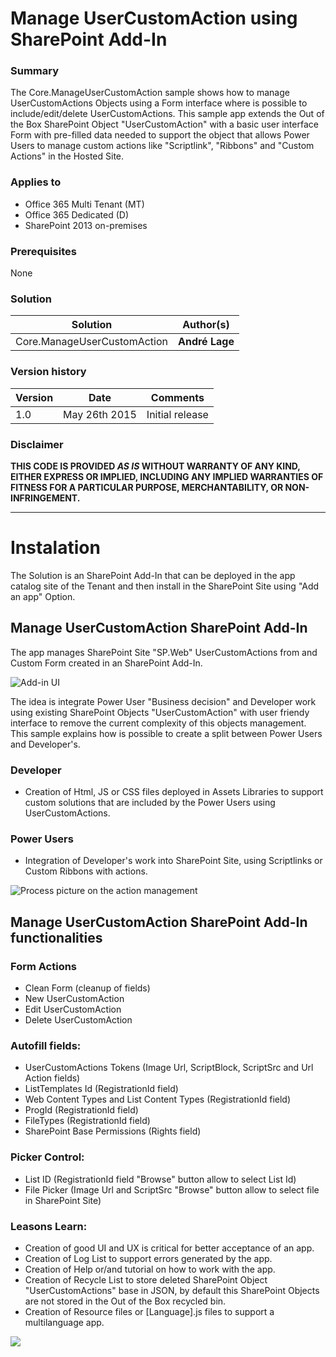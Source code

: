 # Manage UserCustomAction using SharePoint Add-In #

### Summary ###
The Core.ManageUserCustomAction sample shows how to manage UserCustomActions Objects using a Form interface where is possible to include/edit/delete UserCustomActions. This sample app extends the Out of the Box SharePoint Object "UserCustomAction" with a basic user interface Form with pre-filled data needed to support the object that allows Power Users to manage custom actions like "Scriptlink", "Ribbons" and "Custom Actions" in the Hosted Site.

### Applies to ###
-  Office 365 Multi Tenant (MT)
-  Office 365 Dedicated (D)
-  SharePoint 2013 on-premises

### Prerequisites ###
None

### Solution ###
Solution | Author(s)
---------|----------
Core.ManageUserCustomAction| **André Lage**

### Version history ###
Version  | Date | Comments
---------| -----| --------
1.0  | May 26th 2015 | Initial release

### Disclaimer ###
**THIS CODE IS PROVIDED *AS IS* WITHOUT WARRANTY OF ANY KIND, EITHER EXPRESS OR IMPLIED, INCLUDING ANY IMPLIED WARRANTIES OF FITNESS FOR A PARTICULAR PURPOSE, MERCHANTABILITY, OR NON-INFRINGEMENT.**


----------

# Instalation #
The Solution is an SharePoint Add-In that can be deployed in the app catalog site of the Tenant and then install in the SharePoint Site using "Add an app" Option.

## Manage UserCustomAction SharePoint Add-In ##

The app manages SharePoint Site "SP.Web" UserCustomActions from and Custom Form created in an SharePoint Add-In.

![Add-in UI](http://i.imgur.com/sfvGTuv.png)

The idea is integrate Power User "Business decision" and Developer work using existing SharePoint Objects "UserCustomAction" with user friendy interface to remove the current complexity of this objects management.
This sample explains how is possible to create a split between Power Users and Developer's.
### Developer ###
- Creation of Html, JS or CSS files deployed in Assets Libraries to support custom solutions that are included by the Power Users using UserCustomActions.

### Power Users ###
- Integration of Developer's work into SharePoint Site, using Scriptlinks or Custom Ribbons with actions.

![Process picture on the action management](http://i.imgur.com/J6fzFru.png)

## Manage UserCustomAction SharePoint Add-In functionalities ##

### Form Actions ###
- Clean Form (cleanup of fields)
- New UserCustomAction
- Edit UserCustomAction
- Delete UserCustomAction

### Autofill fields: ###
- UserCustomActions Tokens (Image Url, ScriptBlock, ScriptSrc and Url Action fields)
- ListTemplates Id (RegistrationId field)
- Web Content Types and List Content Types (RegistrationId field)
- ProgId  (RegistrationId field)
- FileTypes (RegistrationId field)
- SharePoint Base Permissions (Rights field)

### Picker Control: ###
- List ID (RegistrationId field "Browse" button allow to select List Id)
- File Picker (Image Url and ScriptSrc "Browse" button allow to select file in SharePoint Site)

### Leasons Learn: ###
- Creation of good UI and UX is critical for better acceptance of an app.
- Creation of Log List to support errors generated by the app.
- Creation of Help or/and tutorial on how to work with the app.
- Creation of Recycle List to store deleted SharePoint Object "UserCustomActions" base in JSON, by default this SharePoint Objects are not stored in the Out of the Box recycled bin.
- Creation of Resource files or [Language].js files to support a multilanguage app.

<img src="https://telemetry.sharepointpnp.com/pnp/samples/Core.ManageUserCustomAction" />